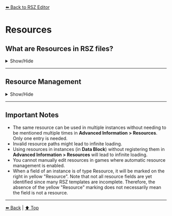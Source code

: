 [⬅️ Back to RSZ Editor](./RSZ-Editor.md)

# Resources

## What are Resources in RSZ files?
<details>
<summary>Show/Hide</summary>

Resources in RSZ files are paths to various resource files used by the game.  
These can include:
- **Textures** (`.tex`)
- **Motion banks** (`.motbank`)
- **Mesh files** (`.mesh`)
- And more

Resources occur in:
- `.pfb` files
- `.scn` files
- `.user` files

<img src="../../media/resources_intro.png" alt="Resources Intro"/>

</details>

---

## Resource Management

<details>
<summary>Show/Hide</summary>

### Automatic REasy Management

<details>
<summary>Show/Hide</summary>

Some games support automatic resource management:
- Resources used in instances will be automatically detected and saved under **Resources** in the **Advanced Information** node each time the file is saved.
- This is only available when all Resource fields in the game's RSZ dump are identified (e.g., Resident Evil 4 and Resident Evil 2 non-RT).

<img src="../../media/automatic_resources.png" alt="Automatic Resources"/>

</details>

### Manual Resource Management

<details>
<summary>Show/Hide</summary>

If the game's RSZ template is not complete, you must manage resources manually:

- **To add a new resource:**  
  Go to the **Advanced Information** root node and right-click **Resources**.  
  You can then use the resource in your instances in **Data Block**.

  <img src="../../media/add_resource.png" alt="Add Resource"/>

- **To edit or delete a resource:**  
  Go to the **Resources** node and right-click your desired resource.  
  Make sure to also edit or delete all its occurrences in instances inside **Data Block**.

  <img src="../../media/edit_resource.png" alt="Edit Resource"/>

</details>

</details>

---

## Important Notes

- The same resource can be used in multiple instances without needing to be mentioned multiple times in **Advanced Information > Resources**. Only one entry is needed.
- Invalid resource paths might lead to infinite loading.
- Using resources in instances (in **Data Block**) without registering them in **Advanced Information > Resources** will lead to infinite loading.
- You cannot manually edit resources in games where automatic resource management is enabled. 
- When a field of an instance is of type Resource, it will be marked on the right in yellow "Resource". Note that not all resource fields are yet identified since many RSZ templates are incomplete. Therefore, the absence of the yellow "Resource" marking does not necessarily mean the field is not a resource.    
---

[⬅️ Back](RSZ-Editor.md) | [⬆️ Top](#prefabs)
